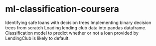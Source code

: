 # ml-classification-coursera
Identifying safe loans with decision trees
Implementing binary decision trees from scratch
Loading lending club data into pandas dataframe.
Classification model to predict whether or not a loan provided by LendingClub is likely to default.

